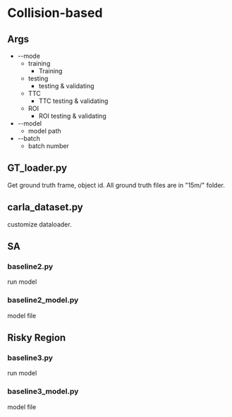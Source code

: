 # Collision-based
## Args
* --mode
    * training
        * Training
    * testing
        * testing & validating
    * TTC
        * TTC testing & validating
    * ROI
        * ROI testing & validating
* --model
    * model path
* --batch
    * batch number

## GT_loader.py
Get ground truth frame, object id.
All ground truth files are in "15m/" folder.
## carla_dataset.py
customize dataloader.
## SA

### baseline2.py
run model
### baseline2_model.py 
model file
## Risky Region

### baseline3.py
run model
### baseline3_model.py
model file